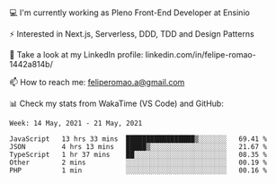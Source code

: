 💻 I'm currently working as Pleno Front-End Developer at Ensinio

⚡ Interested in Next.js, Serverless, DDD, TDD and Design Patterns

👥 Take a look at my LinkedIn profile: linkedin.com/in/felipe-romao-1442a814b/

📫 How to reach me: feliperomao.a@gmail.com

📊 Check my stats from WakaTime (VS Code) and GitHub:

<!--START_SECTION:waka-->
```text
Week: 14 May, 2021 - 21 May, 2021

JavaScript   13 hrs 33 mins  █████████████████▒░░░░░░░   69.41 % 
JSON         4 hrs 13 mins   █████▒░░░░░░░░░░░░░░░░░░░   21.67 % 
TypeScript   1 hr 37 mins    ██░░░░░░░░░░░░░░░░░░░░░░░   08.35 % 
Other        2 mins          ░░░░░░░░░░░░░░░░░░░░░░░░░   00.19 % 
PHP          1 min           ░░░░░░░░░░░░░░░░░░░░░░░░░   00.16 % 
```
<!--END_SECTION:waka-->
